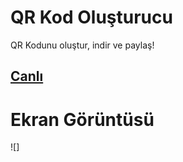 # **QR Kod Oluşturucu**

QR Kodunu oluştur, indir ve paylaş!

## [Canlı](https://codepen.io/thendrra/pen/RwBMqYG)

# Ekran Görüntüsü

![]
